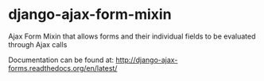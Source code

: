 django-ajax-form-mixin
======================

Ajax Form Mixin that allows forms and their individual fields to be evaluated through Ajax calls

Documentation can be found at: http://django-ajax-forms.readthedocs.org/en/latest/
